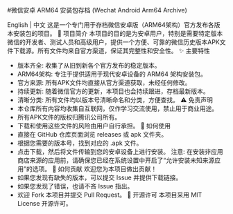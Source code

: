 #微信安卓 ARM64 安装包存档 (Wechat Android Arm64 Archive)



English | 中文
这是一个专门用于存档微信安卓版（ARM64架构）官方发布各版本安装包的项目。
📖 项目简介
本项目的目的是为安卓用户，特别是需要特定版本微信的开发者、测试人员和高级用户，提供一个方便、可靠的微信历史版本APK文件下载源。所有文件均来自官方渠道，保证其完整性和安全性。
✨ 主要特性
 * 版本齐全: 收集了从旧到新各个官方发布的稳定版本。
 * ARM64架构: 专注于提供适用于现代安卓设备的 ARM64 架构安装包。
 * 官方来源: 所有APK文件均直接从官方渠道获取，未经任何修改。
 * 持续更新: 随着微信官方的更新，本项目也会持续跟进，存档最新版本。
 * 清晰分类: 所有文件均以版本号清晰命名和分类，方便查找。
⚠️ 免责声明
 * 本仓库所有内容均收集自互联网，仅作学习交流使用，禁止用于商业用途。
 * 所有APK文件的版权归腾讯公司所有。
 * 下载和使用这些文件的风险由用户自行承担。
🚀 如何使用
 * 直接在 GitHub 仓库页面浏览 releases 或 apk 文件夹。
 * 根据您需要的版本号，找到对应的 .apk 文件。
 * 点击下载，然后将文件传输到您的安卓设备上进行安装。
注意: 在安装非应用商店来源的应用前，请确保您已经在系统设置中开启了“允许安装未知来源应用”的选项。
🤝 如何贡献
欢迎您为本项目做出贡献！
 * 如果您发现有缺失的版本，可以提交 Issue 并提供下载链接。
 * 如果您发现了错误，也请不吝 Issue 指出。
 * 欢迎 Fork 本项目并提交 Pull Request。
📜 开源许可
本项目采用 MIT License 开源许可。
